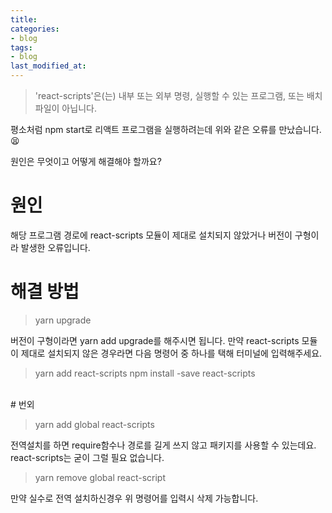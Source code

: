 ```yaml
---
title: 
categories:
- blog
tags:
- blog
last_modified_at:
---
```



> 'react-scripts'은(는) 내부 또는 외부 명령, 실행할 수 있는 프로그램, 또는 배치 파일이 아닙니다. 

평소처럼 npm start로 리액트 프로그램을 실행하려는데 위와 같은 오류를 만났습니다. 😫 

원인은 무엇이고 어떻게 해결해야 할까요?
<br/>
# 원인

해당 프로그램 경로에 react-scripts 모듈이 제대로 설치되지 않았거나 버전이 구형이라 발생한 오류입니다.
<br/>
# 해결 방법

> yarn upgrade

버전이 구형이라면 yarn add upgrade를 해주시면 됩니다. 만약 react-scripts 모듈이 제대로 설치되지 않은 경우라면 
다음 명령어 중 하나를 택해 터미널에 입력해주세요.

> yarn add react-scripts
> npm install -save react-scripts
<br/>
# 번외

> yarn add global react-scripts

전역설치를 하면 require함수나 경로를 길게 쓰지 않고 패키지를 사용할 수 있는데요. react-scripts는 굳이 그럴 필요 없습니다.

> yarn remove global react-script

만약 실수로 전역 설치하신경우 위 명령어를 입력시 삭제 가능합니다.
